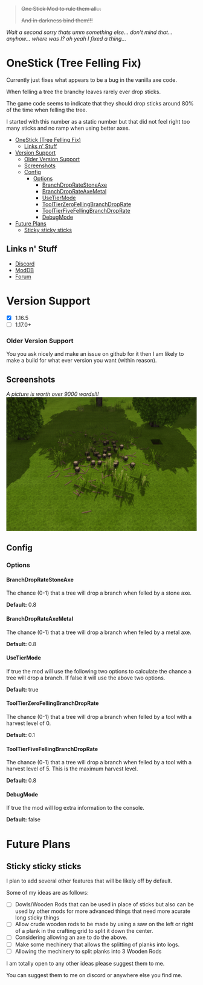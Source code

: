 > ~~One Stick Mod to rule them all...~~
> 
> ~~And in darkness bind them!!!~~

_Wait a second sorry thats umm something else... don't mind that... anyhow... where was I? oh yeah I fixed a thing..._

# OneStick (Tree Felling Fix)

Currently just fixes what appears to be a bug in the vanilla axe code. 

When felling a tree the branchy leaves rarely ever drop sticks.

The game code seems to indicate that they should drop sticks around 80% of the time when felling the tree.

I started with this number as a static number but that did not feel right too many sticks and no ramp when using better axes.

- [OneStick (Tree Felling Fix)](#onestick-tree-felling-fix)
  - [Links n' Stuff](#links-n-stuff)
- [Version Support](#version-support)
    - [Older Version Support](#older-version-support)
  - [Screenshots](#screenshots)
  - [Config](#config)
    - [Options](#options)
      - [BranchDropRateStoneAxe](#branchdropratestoneaxe)
      - [BranchDropRateAxeMetal](#branchdroprateaxemetal)
      - [UseTierMode](#usetiermode)
      - [ToolTierZeroFellingBranchDropRate](#tooltierzerofellingbranchdroprate)
      - [ToolTierFiveFellingBranchDropRate](#tooltierfivefellingbranchdroprate)
      - [DebugMode](#debugmode)
- [Future Plans](#future-plans)
  - [Sticky sticky sticks](#sticky-sticky-sticks)

## Links n' Stuff
* [Discord](https://discord.gg/B548xTzfxX)
* [ModDB](https://mods.vintagestory.at/onestick)
* [Forum](https://www.vintagestory.at/forums/topic/9334-1165-onestick-treefellingfix/)

# Version Support
- [X] 1.16.5
- [ ] 1.17.0+

### Older Version Support
You you ask nicely and make an issue on github for it then I am likely to make a build for what ever version you want (within reason).

## Screenshots
_A picture is worth over 9000 words!!!_
![Screenshot 01](docs/GloryShot01.png)

## Config
### Options

#### BranchDropRateStoneAxe
The chance (0-1) that a tree will drop a branch when felled by a stone axe.

**Default:** 0.8

#### BranchDropRateAxeMetal
The chance (0-1) that a tree will drop a branch when felled by a metal axe.

**Default:** 0.8

#### UseTierMode
If true the mod will use the following two options to calculate the chance a tree will drop a branch. If false it will use the above two options.

**Default:** true

#### ToolTierZeroFellingBranchDropRate
The chance (0-1) that a tree will drop a branch when felled by a tool with a harvest level of 0.

**Default:** 0.1

#### ToolTierFiveFellingBranchDropRate
The chance (0-1) that a tree will drop a branch when felled by a tool with a harvest level of 5. This is the maximum harvest level.

**Default:** 0.8

#### DebugMode
If true the mod will log extra information to the console.

**Default:** false


# Future Plans

## Sticky sticky sticks

I plan to add several other features that will be likely off by default.

Some of my ideas are as follows:
- [ ] Dowls/Wooden Rods that can be used in place of sticks but also can be used by other mods for more advanced things that need more acurate long sticky things
- [ ] Allow crude wooden rods to be made by using a saw on the left or right of a plank in the crafting grid to split it down the center.
- [ ] Considering allowing an axe to do the above.
- [ ] Make some mechinery that allows the splitting of planks into logs.
- [ ] Allowing the mechinery to split planks into 3 Wooden Rods

I am totally open to any other ideas please suggest them to me.

You can suggest them to me on discord or anywhere else you find me.